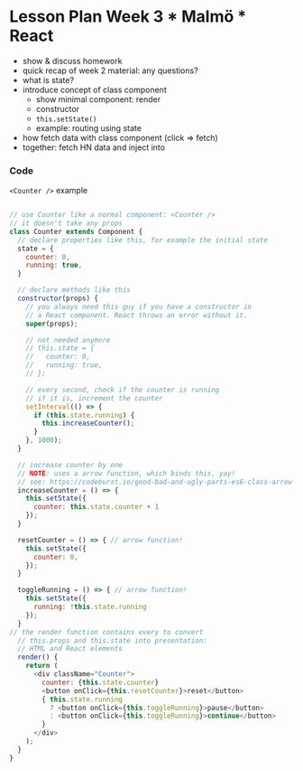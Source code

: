 # Lesson Plan Week 3 * Malmö * React

* show & discuss homework
* quick recap of week 2 material: any questions?
* what is state?
* introduce concept of class component
  * show minimal component: render
  * constructor
  * `this.setState()`
  * example: routing using state
* how fetch data with class component (click => fetch)
* together: fetch HN data and inject into

### Code

`<Counter />` example
```js

// use Counter like a normal component: <Counter />
// it doesn't take any props
class Counter extends Component {
  // declare properties like this, for example the initial state
  state = {
    counter: 0,
    running: true,
  }

  // declare methods like this
  constructor(props) {
    // you always need this guy if you have a constructor in
    // a React component. React throws an error without it.
    super(props);

    // not needed anymore
    // this.state = {
    //   counter: 0,
    //   running: true,
    // };

    // every second, check if the counter is running
    // if it is, increment the counter
    setInterval(() => {
      if (this.state.running) {
        this.increaseCounter();
      }
    }, 1000);
  }

  // increase counter by one
  // NOTE: uses a arrow function, which binds this, yay!
  // see: https://codeburst.io/good-bad-and-ugly-parts-es6-class-arrow-functions-and-react-1ead4fa2c763
  increaseCounter = () => {
    this.setState({
      counter: this.state.counter + 1
    });
  }

  resetCounter = () => { // arrow function!
    this.setState({
      counter: 0,
    });
  }

  toggleRunning = () => { // arrow function!
    this.setState({
      running: !this.state.running
    });
  }
// the render function contains every to convert
  // this.props and this.state into presentation:
  // HTML and React elements
  render() {
    return (
      <div className="Counter">
        counter: {this.state.counter}
        <button onClick={this.resetCounter}>reset</button>
        { this.state.running
          ? <button onClick={this.toggleRunning}>pause</button>
          : <button onClick={this.toggleRunning}>continue</button>
        }
      </div>
    );
  }
}
```

